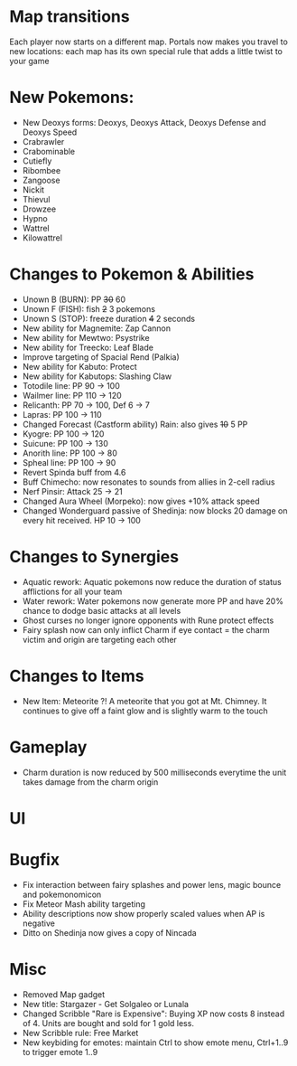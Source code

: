 # Map transitions

Each player now starts on a different map. Portals now makes you travel to new locations: each map has its own special rule that adds a little twist to your game

# New Pokemons:

- New Deoxys forms: Deoxys, Deoxys Attack, Deoxys Defense and Deoxys Speed
- Crabrawler
- Crabominable
- Cutiefly
- Ribombee
- Zangoose
- Nickit
- Thievul
- Drowzee
- Hypno
- Wattrel
- Kilowattrel

# Changes to Pokemon & Abilities

- Unown B (BURN): PP ~~30~~ 60
- Unown F (FISH): fish ~~2~~ 3 pokemons
- Unown S (STOP): freeze duration ~~4~~ 2 seconds
- New ability for Magnemite: Zap Cannon
- New ability for Mewtwo: Psystrike
- New ability for Treecko: Leaf Blade
- Improve targeting of Spacial Rend (Palkia)
- New ability for Kabuto: Protect
- New ability for Kabutops: Slashing Claw
- Totodile line: PP 90 → 100
- Wailmer line: PP 110 → 120
- Relicanth: PP 70 → 100, Def 6 → 7
- Lapras: PP 100 → 110
- Changed Forecast (Castform ability) Rain: also gives ~~10~~ 5 PP
- Kyogre: PP 100 → 120
- Suicune: PP 100 → 130
- Anorith line: PP 100 → 80
- Spheal line: PP 100 → 90
- Revert Spinda buff from 4.6
- Buff Chimecho: now resonates to sounds from allies in 2-cell radius
- Nerf Pinsir: Attack 25 → 21
- Changed Aura Wheel (Morpeko): now gives +10% attack speed
- Changed Wonderguard passive of Shedinja: now blocks 20 damage on every hit received. HP 10 → 100

# Changes to Synergies

- Aquatic rework: Aquatic pokemons now reduce the duration of status afflictions for all your team
- Water rework: Water pokemons now generate more PP and have 20% chance to dodge basic attacks at all levels
- Ghost curses no longer ignore opponents with Rune protect effects
- Fairy splash now can only inflict Charm if eye contact = the charm victim and origin are targeting each other

# Changes to Items

- New Item: Meteorite ?! A meteorite that you got at Mt. Chimney. It continues to give off a faint glow and is slightly warm to the touch

# Gameplay

- Charm duration is now reduced by 500 milliseconds everytime the unit takes damage from the charm origin

# UI

# Bugfix

- Fix interaction between fairy splashes and power lens, magic bounce and pokemonomicon
- Fix Meteor Mash ability targeting
- Ability descriptions now show properly scaled values when AP is negative
- Ditto on Shedinja now gives a copy of Nincada

# Misc

- Removed Map gadget
- New title: Stargazer - Get Solgaleo or Lunala
- Changed Scribble "Rare is Expensive": Buying XP now costs 8 instead of 4. Units are bought and sold for 1 gold less.
- New Scribble rule: Free Market
- New keybiding for emotes: maintain Ctrl to show emote menu, Ctrl+1..9 to trigger emote 1..9
